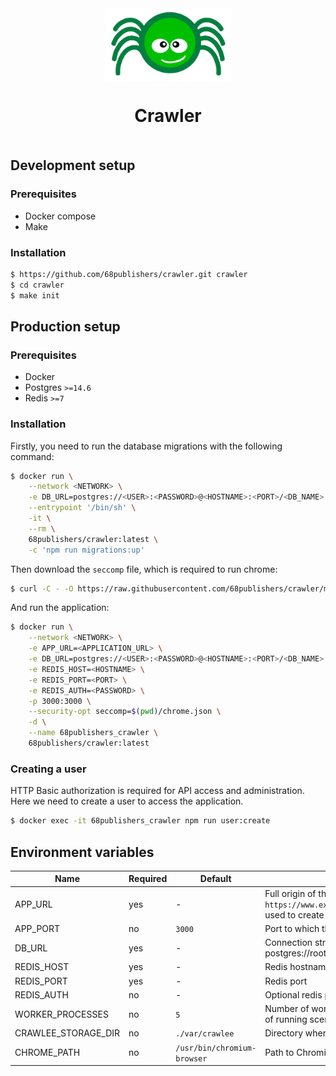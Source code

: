 <div align="center" style="text-align: center; margin-bottom: 50px">
<img src="public/images/logo.svg" alt="Crawler Logo" align="center" width="200">
<h1 align="center">Crawler</h1>
</div>

## Development setup

### Prerequisites

- Docker compose
- Make

### Installation

```sh
$ https://github.com/68publishers/crawler.git crawler
$ cd crawler
$ make init
```

## Production setup

### Prerequisites

- Docker
- Postgres `>=14.6`
- Redis `>=7`

### Installation

Firstly, you need to run the database migrations with the following command:

```sh
$ docker run \
    --network <NETWORK> \
    -e DB_URL=postgres://<USER>:<PASSWORD>@<HOSTNAME>:<PORT>/<DB_NAME> \
    --entrypoint '/bin/sh' \
    -it \
    --rm \
    68publishers/crawler:latest \
    -c 'npm run migrations:up'
```

Then download the `seccomp` file, which is required to run chrome:

```sh
$ curl -C - -O https://raw.githubusercontent.com/68publishers/crawler/main/.docker/chrome/chrome.json
```

And run the application:

```sh
$ docker run \
    --network <NETWORK> \
    -e APP_URL=<APPLICATION_URL> \
    -e DB_URL=postgres://<USER>:<PASSWORD>@<HOSTNAME>:<PORT>/<DB_NAME> \
    -e REDIS_HOST=<HOSTNAME> \
    -e REDIS_PORT=<PORT> \
    -e REDIS_AUTH=<PASSWORD> \
    -p 3000:3000 \
    --security-opt seccomp=$(pwd)/chrome.json \
    -d \
    --name 68publishers_crawler \
    68publishers/crawler:latest
```

### Creating a user

HTTP Basic authorization is required for API access and administration. Here we need to create a user to access the application.

```sh
$ docker exec -it 68publishers_crawler npm run user:create
```

## Environment variables

| Name                | Required | Default                     | Description                                                                                                             |
|---------------------|----------|-----------------------------|-------------------------------------------------------------------------------------------------------------------------|
| APP_URL             | yes      | -                           | Full origin of the application e.g. `https://www.example.com`. The variable is used to create links to screenshots etc. |
| APP_PORT            | no       | `3000`                      | Port to which the application listens                                                                                   |
| DB_URL              | yes      | -                           | Connection string to postgres database e.g. postgres://root:root@localhost:5432/crawler                                 |
| REDIS_HOST          | yes      | -                           | Redis hostname                                                                                                          |
| REDIS_PORT          | yes      | -                           | Redis port                                                                                                              |
| REDIS_AUTH          | no       | -                           | Optional redis password                                                                                                 |
| WORKER_PROCESSES    | no       | `5`                         | Number of workers that process the queue of running scenarios                                                           |
| CRAWLEE_STORAGE_DIR | no       | `./var/crawlee`             | Directory where crawler stores runtime data                                                                             |
| CHROME_PATH         | no       | `/usr/bin/chromium-browser` | Path to Chromium executable file                                                                                        |
